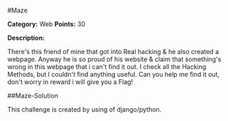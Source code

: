 #Maze

**Category:** Web
**Points:** 30

**Description:**

There's this friend of mine that got into Real hacking & he also created a webpage. Anyway he is so proud of his website & claim that something's wrong in this webpage that i can't find it out. I check all the Hacking Methods, but I couldn't find anything useful. Can you help me find it out, don't worry in reward i will give you a Flag!

##Maze-Solution

This challenge is created by using of django/python.

